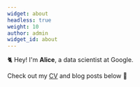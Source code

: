 ```yaml
---
widget: about
headless: true
weight: 10
author: admin
widget_id: about
---
```


🐈 Hey! I'm **Alice**, a data scientist at Google.

Check out my [CV](/about/) and blog posts below 🌈
